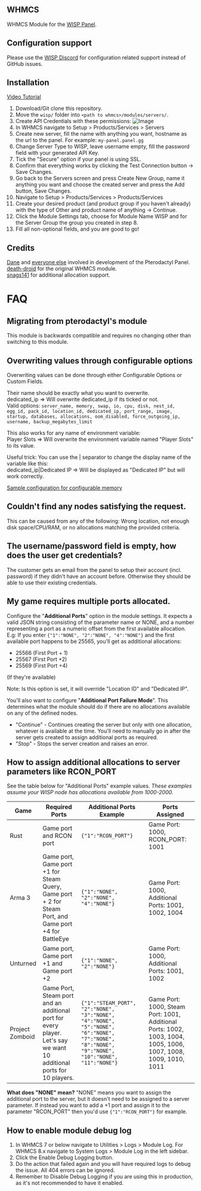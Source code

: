 ## WHMCS
WHMCS Module for the [WISP Panel](https://wisp.gg/).

## Configuration support
Please use the [WISP Discord](https://wisp.gg/discord) for configuration related support instead of GitHub issues.

## Installation
[Video Tutorial](https://www.youtube.com/watch?v=wURpRD9vfj4)  

1. Download/Git clone this repository.  
2. Move the ``wisp/`` folder into ``<path to whmcs>/modules/servers/``.
3. Create API Credentials with these permissions: ![Image](https://i.imgur.com/nzo0u8C.png)
4. In WHMCS navigate to Setup > Products/Services > Servers
5. Create new server, fill the name with anything you want, hostname as the url to the panel. For example: ``my-panel.panel.gg``
6. Change Server Type to WISP, leave username empty, fill the password field with your generated API Key.
7. Tick the "Secure" option if your panel is using SSL.
8. Confirm that everything works by clicking the Test Connection button -> Save Changes.
9. Go back to the Servers screen and press Create New Group, name it anything you want and choose the created server and press the Add button, Save Changes.
10. Navigate to Setup > Products/Services > Products/Services
11. Create your desired product (and product group if you haven't already) with the type of Other and product name of anything -> Continue.
12. Click the Module Settings tab, choose for Module Name WISP and for the Server Group the group you created in step 8.
13. Fill all non-optional fields, and you are good to go!

## Credits
[Dane](https://github.com/DaneEveritt) and [everyone else](https://github.com/Pterodactyl/Panel/graphs/contributors) involved in development of the Pterodactyl Panel.  
[death-droid](https://github.com/death-droid) for the original WHMCS module.  
[snags141](https://github.com/snags141/) for additional allocation support.

# FAQ

## Migrating from pterodactyl's module
This module is backwards compatible and requires no changing other than switching to this module.

## Overwriting values through configurable options
Overwriting values can be done through either Configurable Options or Custom Fields.  

Their name should be exactly what you want to overwrite.  
dedicated_ip => Will overwrite dedicated_ip if its ticked or not.  
Valid options: ``server_name, memory, swap, io, cpu, disk, nest_id, egg_id, pack_id, location_id, dedicated_ip, port_range, image, startup, databases, allocations, oom_disabled, force_outgoing_ip, username, backup_megabytes_limit``

This also works for any name of environment variable:  
Player Slots => Will overwrite the environment variable named "Player Slots" to its value.  

Useful trick: You can use the | separator to change the display name of the variable like this:  
dedicated_ip|Dedicated IP => Will be displayed as "Dedicated IP" but will work correctly.  

[Sample configuration for configurable memory](https://owo.whats-th.is/85JwhVX.png)

## Couldn't find any nodes satisfying the request.
This can be caused from any of the following: Wrong location, not enough disk space/CPU/RAM, or no allocations matching the provided criteria.

## The username/password field is empty, how does the user get credentials?
The customer gets an email from the panel to setup their account (incl. password) if they didn't have an account before. Otherwise they should be able to use their existing credentials.

## My game requires multiple ports allocated.
Configure the "**Additional Ports**" option in the module settings.
It expects a valid JSON string consisting of the parameter name or NONE, and a number representing a port as a numeric offset from the first available allocation.
E.g: If you enter `{"1":"NONE", "2":"NONE", "4":"NONE"}` and the first available port happens to be 25565, you'll get as additional allocations: 
* 25566 (First Port + 1)
* 25567 (First Port +2)
* 25569 (First Port +4)

(If they're available)

Note: Is this option is set, it will override "Location ID" and "Dedicated IP".

You'll also want to configure "**Additional Port Failure Mode**".
This determines what the module should do if there are no allocations available on any of the defined nodes.
* "Continue" - Continues creating the server but only with one allocation, whatever is available at the time. You'll need to manually go in after the server gets created to assign additional ports as required.
* "Stop" - Stops the server creation and raises an error.

## How to assign additional allocations to server parameters like RCON_PORT
See the table below for "Additional Ports" example values.
*These examples assume your WISP node has allocations available from 1000-2000.*

| Game | Required Ports  |Additional Ports Example  | Ports Assigned  |
| ------------ | ------------ | ------------ | ------------ |
| Rust | Game port and RCON port | `{"1":"RCON_PORT"}`  | Game Port: 1000, RCON_PORT: 1001|
| Arma 3 | Game port, Game port +1 for Steam Query, Game port + 2 for Steam Port, and Game port +4 for BattleEye |  `{"1":"NONE", "2":"NONE", "4":"NONE"}` | Game Port: 1000, Additional Ports: 1001, 1002, 1004 |
| Unturned | Game port, Game port +1 and Game port +2 | `{"1":"NONE", "2":"NONE"}` | Game Port: 1000, Additional Ports: 1001, 1002 |
| Project Zomboid | Game Port, Steam port and an additional port for every player. Let's say we want 10 additional ports for 10 players. | `{"1":"STEAM_PORT", "2":"NONE", "3":"NONE", "4":"NONE", "5":"NONE", "6":"NONE", "7":"NONE", "8":"NONE", "9":"NONE", "10":"NONE", "11":"NONE"}` | Game Port: 1000, Steam Port: 1001, Additional Ports: 1002, 1003, 1004, 1005, 1006, 1007, 1008, 1009, 1010, 1011|

**What does "NONE" mean?**
"NONE" means you want to assign the additional port to the server, but it doesn't need to be assigned to a server parameter. If instead you want to add a +1 port and assign it to the parameter "RCON_PORT" then you'd use `{"1":"RCON_PORT"}` for example.

## How to enable module debug log
1. In WHMCS 7 or below navigate to Utilities > Logs > Module Log. For WHMCS 8.x navigate to System Logs > Module Log in the left sidebar.
2. Click the Enable Debug Logging button.
3. Do the action that failed again and you will have required logs to debug the issue. All 404 errors can be ignored.
4. Remember to Disable Debug Logging if you are using this in production, as it's not recommended to have it enabled.
